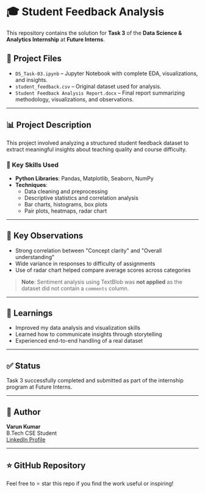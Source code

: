 # 🎓 Student Feedback Analysis 

This repository contains the solution for **Task 3** of the **Data Science & Analytics Internship** at **Future Interns**.

## 📁 Project Files

- `DS_Task-03.ipynb` – Jupyter Notebook with complete EDA, visualizations, and insights.
- `student_feedback.csv` – Original dataset used for analysis.
- `Student Feedback Analysis Report.docx` – Final report summarizing methodology, visualizations, and observations.

---

## 📊 Project Description

This project involved analyzing a structured student feedback dataset to extract meaningful insights about teaching quality and course difficulty.

### 🔧 Key Skills Used
- **Python Libraries**: Pandas, Matplotlib, Seaborn, NumPy
- **Techniques**:
  - Data cleaning and preprocessing
  - Descriptive statistics and correlation analysis
  - Bar charts, histograms, box plots
  - Pair plots, heatmaps, radar chart

---

## 📌 Key Observations

- Strong correlation between "Concept clarity" and "Overall understanding"
- Wide variance in responses to difficulty of assignments
- Use of radar chart helped compare average scores across categories

> **Note**: Sentiment analysis using TextBlob was **not applied** as the dataset did not contain a `comments` column.

---

## 🧠 Learnings

- Improved my data analysis and visualization skills
- Learned how to communicate insights through storytelling
- Experienced end-to-end handling of a real dataset

---

## ✅ Status

Task 3 successfully completed and submitted as part of the internship program at Future Interns.

---

## 📌 Author

**Varun Kumar**  
B.Tech CSE Student  
[LinkedIn Profile](https://www.linkedin.com/in/varunkumar76/)

---

## ⭐ GitHub Repository

Feel free to ⭐ star this repo if you find the work useful or inspiring!

